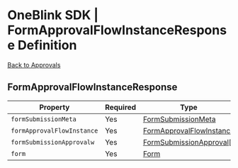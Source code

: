 # OneBlink SDK | FormApprovalFlowInstanceResponse Definition

[Back to Approvals](../../approvals.md)

## FormApprovalFlowInstanceResponse

| Property                   | Required | Type                                                                               |
| -------------------------- | -------- | ---------------------------------------------------------------------------------- |
| `formSubmissionMeta`       | Yes      | [FormSubmissionMeta](../form/FormSubmissionMeta.md#formsubmissionmeta)             |
| `formApprovalFlowInstance` | Yes      | [FormApprovalFlowInstance](./FormApprovalFlowInstance.md#formapprovalflowinstance) |
| `formSubmissionApprovalw`  | Yes      | [FormSubmissionApproval[]](./FormSubmissionApproval.md#Formsubmissionapproval)     |
| `form`                     | Yes      | [Form](./form/README.md#form)                                                      |
